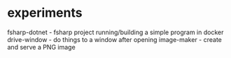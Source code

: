 # experiments

fsharp-dotnet - fsharp project running/building a simple program in docker
drive-window - do things to a window after opening
image-maker - create and serve a PNG image
